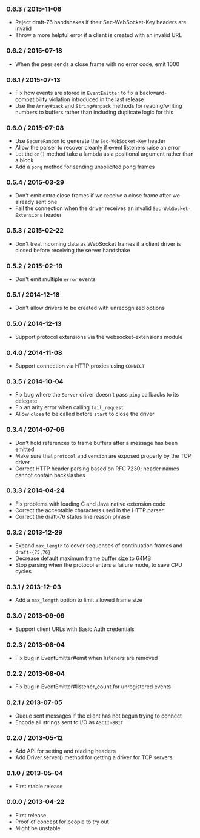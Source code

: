 ### 0.6.3 / 2015-11-06

* Reject draft-76 handshakes if their Sec-WebSocket-Key headers are invalid
* Throw a more helpful error if a client is created with an invalid URL

### 0.6.2 / 2015-07-18

* When the peer sends a close frame with no error code, emit 1000

### 0.6.1 / 2015-07-13

* Fix how events are stored in `EventEmitter` to fix a backward-compatibility
  violation introduced in the last release
* Use the `Array#pack` and `String#unpack` methods for reading/writing numbers
  to buffers rather than including duplicate logic for this

### 0.6.0 / 2015-07-08

* Use `SecureRandom` to generate the `Sec-WebSocket-Key` header
* Allow the parser to recover cleanly if event listeners raise an error
* Let the `on()` method take a lambda as a positional argument rather than a block
* Add a `pong` method for sending unsolicited pong frames

### 0.5.4 / 2015-03-29

* Don't emit extra close frames if we receive a close frame after we already
  sent one
* Fail the connection when the driver receives an invalid
  `Sec-WebSocket-Extensions` header

### 0.5.3 / 2015-02-22

* Don't treat incoming data as WebSocket frames if a client driver is closed
  before receiving the server handshake

### 0.5.2 / 2015-02-19

* Don't emit multiple `error` events

### 0.5.1 / 2014-12-18

* Don't allow drivers to be created with unrecognized options

### 0.5.0 / 2014-12-13

* Support protocol extensions via the websocket-extensions module

### 0.4.0 / 2014-11-08

* Support connection via HTTP proxies using `CONNECT`

### 0.3.5 / 2014-10-04

* Fix bug where the `Server` driver doesn't pass `ping` callbacks to its
  delegate
* Fix an arity error when calling `fail_request`
* Allow `close` to be called before `start` to close the driver

### 0.3.4 / 2014-07-06

* Don't hold references to frame buffers after a message has been emitted
* Make sure that `protocol` and `version` are exposed properly by the TCP driver
* Correct HTTP header parsing based on RFC 7230; header names cannot contain
  backslashes

### 0.3.3 / 2014-04-24

* Fix problems with loading C and Java native extension code
* Correct the acceptable characters used in the HTTP parser
* Correct the draft-76 status line reason phrase

### 0.3.2 / 2013-12-29

* Expand `max_length` to cover sequences of continuation frames and
  `draft-{75,76}`
* Decrease default maximum frame buffer size to 64MB
* Stop parsing when the protocol enters a failure mode, to save CPU cycles

### 0.3.1 / 2013-12-03

* Add a `max_length` option to limit allowed frame size

### 0.3.0 / 2013-09-09

* Support client URLs with Basic Auth credentials

### 0.2.3 / 2013-08-04

* Fix bug in EventEmitter#emit when listeners are removed

### 0.2.2 / 2013-08-04

* Fix bug in EventEmitter#listener_count for unregistered events

### 0.2.1 / 2013-07-05

* Queue sent messages if the client has not begun trying to connect
* Encode all strings sent to I/O as `ASCII-8BIT`

### 0.2.0 / 2013-05-12

* Add API for setting and reading headers
* Add Driver.server() method for getting a driver for TCP servers

### 0.1.0 / 2013-05-04

* First stable release

### 0.0.0 / 2013-04-22

* First release
* Proof of concept for people to try out
* Might be unstable
